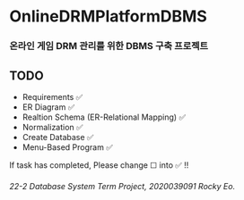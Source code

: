 # OnlineDRMPlatformDBMS
### 온라인 게임 DRM 관리를 위한 DBMS 구축 프로젝트

## TODO
- Requirements ✅
- ER Diagram ✅
- Realtion Schema (ER-Relational Mapping) ✅
- Normalization ✅
- Create Database ✅
- Menu-Based Program ✅

If task has completed, Please change ☐ into ✅ !! 
###### 22-2 Database System Term Project, 2020039091 Rocky Eo.

